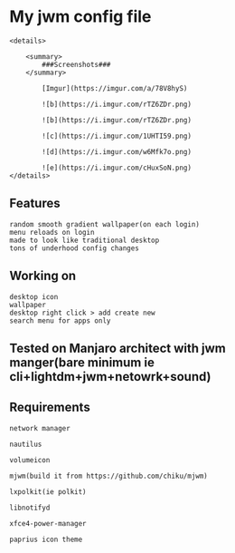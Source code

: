 # My jwm config file


    <details>
    
        <summary>
            ###Screenshots###
        </summary>

            [Imgur](https://imgur.com/a/78V8hyS) 
    
            ![b](https://i.imgur.com/rTZ6ZDr.png)
    
            ![b](https://i.imgur.com/rTZ6ZDr.png)

            ![c](https://i.imgur.com/1UHTI59.png)

            ![d](https://i.imgur.com/w6Mfk7o.png)

            ![e](https://i.imgur.com/cHuxSoN.png)
    </details>

## Features
    
    random smooth gradient wallpaper(on each login)
    menu reloads on login
    made to look like traditional desktop
    tons of underhood config changes

## Working on

    desktop icon
    wallpaper
    desktop right click > add create new
    search menu for apps only

## Tested on Manjaro architect with jwm manger(bare minimum ie cli+lightdm+jwm+netowrk+sound)

## Requirements

    network manager
    
    nautilus
    
    volumeicon
    
    mjwm(build it from https://github.com/chiku/mjwm)
    
    lxpolkit(ie polkit)
    
    libnotifyd
    
    xfce4-power-manager
    
    paprius icon theme

